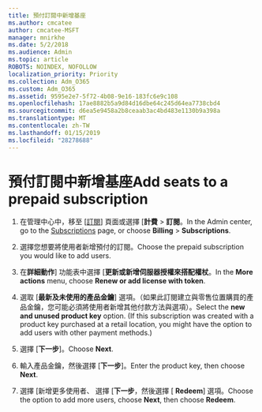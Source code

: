 ```yaml
---
title: 預付訂閱中新增基座
ms.author: cmcatee
author: cmcatee-MSFT
manager: mnirkhe
ms.date: 5/2/2018
ms.audience: Admin
ms.topic: article
ROBOTS: NOINDEX, NOFOLLOW
localization_priority: Priority
ms.collection: Adm_O365
ms.custom: Adm_O365
ms.assetid: 9595e2e7-5f72-4b08-9e16-183fc6e9c108
ms.openlocfilehash: 17ae8882b5a9d84d16dbe64c245d64ea7738cbd4
ms.sourcegitcommit: d6ea5e9458a2b8ceaab3ac4bd483e1130b9a398a
ms.translationtype: MT
ms.contentlocale: zh-TW
ms.lasthandoff: 01/15/2019
ms.locfileid: "28278688"
---
```

# <a name="add-seats-to-a-prepaid-subscription"></a><span data-ttu-id="01d7f-102">預付訂閱中新增基座</span><span class="sxs-lookup"><span data-stu-id="01d7f-102">Add seats to a prepaid subscription</span></span>

1. <span data-ttu-id="01d7f-103">在管理中心中，移至 [[訂閱](https://go.microsoft.com/fwlink/p/?linkid=842054)] 頁面或選擇 [**計費** \> **訂閱**。</span><span class="sxs-lookup"><span data-stu-id="01d7f-103">In the Admin center, go to the [Subscriptions](https://go.microsoft.com/fwlink/p/?linkid=842054) page, or choose **Billing** \> **Subscriptions**.</span></span>
    
2. <span data-ttu-id="01d7f-104">選擇您想要將使用者新增預付的訂閱。</span><span class="sxs-lookup"><span data-stu-id="01d7f-104">Choose the prepaid subscription you would like to add users.</span></span>
    
3. <span data-ttu-id="01d7f-105">在**詳細動作**] 功能表中選擇 [**更新或新增伺服器授權來搭配權杖**。</span><span class="sxs-lookup"><span data-stu-id="01d7f-105">In the **More actions** menu, choose **Renew or add license with token**.</span></span>
    
4. <span data-ttu-id="01d7f-p101">選取 [**最新及未使用的產品金鑰**] 選項。（如果此訂閱建立與零售位置購買的產品金鑰，您可能必須將使用者新增其他付款方法與選項）。</span><span class="sxs-lookup"><span data-stu-id="01d7f-p101">Select the **new and unused product key** option. (If this subscription was created with a product key purchased at a retail location, you might have the option to add users with other payment methods.)</span></span> 
    
5. <span data-ttu-id="01d7f-108">選擇 [**下一步**]。</span><span class="sxs-lookup"><span data-stu-id="01d7f-108">Choose **Next**.</span></span>
    
6. <span data-ttu-id="01d7f-109">輸入產品金鑰，然後選擇 [**下一步**]。</span><span class="sxs-lookup"><span data-stu-id="01d7f-109">Enter the product key, then choose **Next**.</span></span>
    
7. <span data-ttu-id="01d7f-110">選擇 [新增更多使用者、 選擇 [**下一步**，然後選擇 [ **Redeem**] 選項。</span><span class="sxs-lookup"><span data-stu-id="01d7f-110">Choose the option to add more users, choose **Next**, then choose **Redeem**.</span></span>
    

